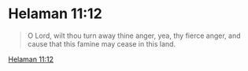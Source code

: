 # Helaman 11:12

> O Lord, wilt thou turn away thine anger, yea, thy fierce anger, and cause that this famine may cease in this land.

[Helaman 11:12](https://www.churchofjesuschrist.org/study/scriptures/bofm/hel/11?lang=eng&id=p12#p12)


